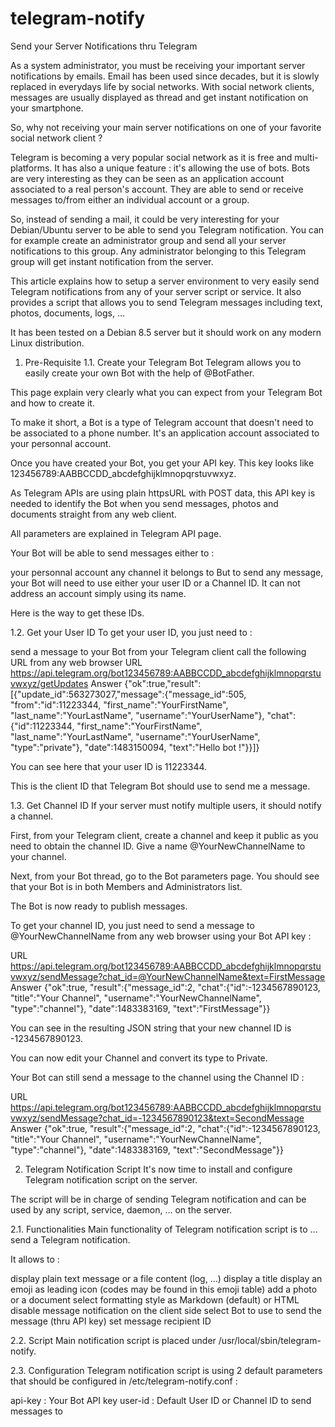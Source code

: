 # telegram-notify
Send your Server Notifications thru Telegram

As a system administrator, you must be receiving your important server notifications by emails. Email has been used since decades, but it is slowly replaced in everydays life by social networks. With social network clients, messages are usually displayed as thread and get instant notification on your smartphone.

So, why not receiving your main server notifications on one of your favorite social network client ?

Telegram is becoming a very popular social network as it is free and multi-platforms. It has also a unique feature : it's allowing the use of bots. Bots are very interesting as they can be seen as an application account associated to a real person's account. They are able to send or receive messages to/from either an individual account or a group.

So, instead of sending a mail, it could be very interesting for your Debian/Ubuntu server to be able to send you Telegram notification. You can for example create an administrator group and send all your server notifications to this group. Any administrator belonging to this Telegram group will get instant notification from the server.

This article explains how to setup a server environment to very easily send Telegram notifications from any of your server script or service. It also provides a script that allows you to send Telegram messages including text, photos, documents, logs, …

It has been tested on a Debian 8.5 server but it should work on any modern Linux distribution.

1. Pre-Requisite
1.1. Create your Telegram Bot
Telegram allows you to easily create your own Bot with the help of @BotFather.

This page explain very clearly what you can expect from your Telegram Bot and how to create it.

To make it short, a Bot is a type of Telegram account that doesn't need to be associated to a phone number. It's an application account associated to your personnal account.

Once you have created your Bot, you get your API key. This key looks like 123456789:AABBCCDD_abcdefghijklmnopqrstuvwxyz.

As Telegram APIs are using plain httpsURL with POST data, this API key is needed to identify the Bot when you send messages, photos and documents straight from any web client.

All parameters are explained in Telegram API page.

Your Bot will be able to send messages either to :

your personnal account
any channel it belongs to
But to send any message, your Bot will need to use either your user ID or a Channel ID. It can not address an account simply using its name.

Here is the way to get these IDs.

1.2. Get your User ID
To get your user ID, you just need to :

send a message to your Bot from your Telegram client
call the following URL from any web browser
 URL	 https://api.telegram.org/bot123456789:AABBCCDD_abcdefghijklmnopqrstuvwxyz/getUpdates
 Answer	 {"ok":true,"result":[{"update_id":563273027,"message":{"message_id":505, "from":"id":11223344, "first_name":"YourFirstName", "last_name":"YourLastName", "username":"YourUserName"},
"chat":{"id":11223344, "first_name":"YourFirstName", "last_name":"YourLastName", "username":"YourUserName", "type":"private"}, "date":1483150094, "text":"Hello bot !"}}]}
 

You can see here that your user ID is 11223344.

This is the client ID that Telegram Bot should use to send me a message.

1.3. Get Channel ID
If your server must notify multiple users, it should notify a channel.

First, from your Telegram client, create a channel and keep it public as you need to obtain the channel ID. Give a name @YourNewChannelName to your channel.

Next, from your Bot thread, go to the Bot parameters page. You should see that your Bot is in both Members and Administrators list.

The Bot is now ready to publish messages.

To get your channel ID, you just need to send a message to @YourNewChannelName from any web browser using your Bot API key :

 URL	https://api.telegram.org/bot123456789:AABBCCDD_abcdefghijklmnopqrstuvwxyz/sendMessage?chat_id=@YourNewChannelName&text=FirstMessage
 Answer	
{"ok":true, "result":{"message_id":2, "chat":{"id":-1234567890123, "title":"Your Channel", "username":"YourNewChannelName", "type":"channel"}, "date":1483383169, "text":"FirstMessage"}} 

 

You can see in the resulting JSON string that your new channel ID is -1234567890123.

You can now edit your Channel and convert its type to Private.

Your Bot can still send a message to the channel using the Channel ID :

 URL	https://api.telegram.org/bot123456789:AABBCCDD_abcdefghijklmnopqrstuvwxyz/sendMessage?chat_id=-1234567890123&text=SecondMessage
 Answer	
{"ok":true, "result":{"message_id":2, "chat":{"id":-1234567890123, "title":"Your Channel", "username":"YourNewChannelName", "type":"channel"}, "date":1483383169, "text":"SecondMessage"}}

 

2. Telegram Notification Script
It's now time to install and configure Telegram notification script on the server.

The script will be in charge of sending Telegram notification and can be used by any script, service, daemon, … on the server.

2.1. Functionalities
Main functionality of Telegram notification script is to … send a Telegram notification.

It allows to :

display plain text message or a file content (log, …)
display a title
display an emoji as leading icon  (codes may be found in this emoji table)
add a photo or a document
select formatting style as Markdown (default) or HTML
disable message notification on the client side
select Bot to use to send the message (thru API key)
set message recipient ID

2.2. Script
Main notification script is placed under /usr/local/sbin/telegram-notify.

2.3. Configuration
Telegram notification script is using 2 default parameters that should be configured in /etc/telegram-notify.conf :

api-key : Your Bot API key
user-id : Default User ID or Channel ID to send messages to

